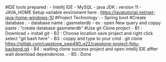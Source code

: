 #IDE tools prepared : 
    - Intellij IDE
    - MySQL
    - java JDK : version 11
    - JAVA_HOME Setup variable enviroment here : https://javatutorial.net/set-java-home-windows-10
#Project Technology : 
    - Spring boot
#Create database : 
    - database name : gasmeterdb 
    - ex :  open New query and coppy paste : "create database gasmeterdb"
#Use git Clone project
    - B1 : Download + install git
    - B2 : Choose location save project and right click select "git bash here"
    - B3 : coppy and type to your cmd : git clone https://gitlab.com/capstone_swp490_g22/capstone-project-fptu-backend.git
    - B4 : waiting clone success project and open intellij IDE affter wait download dependences . 
    - B5 : Done 

